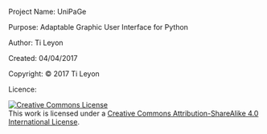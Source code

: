 Project Name:   UniPaGe

Purpose:        Adaptable Graphic User Interface for Python

Author:         Ti Leyon

Created:        04/04/2017

Copyright:      © 2017 Ti Leyon

Licence:       

<a rel="license" href="http://creativecommons.org/licenses/by-sa/4.0/"><img alt="Creative Commons License" style="border-width:0" src="https://i.creativecommons.org/l/by-sa/4.0/88x31.png" /></a><br />This work is licensed under a <a rel="license" href="http://creativecommons.org/licenses/by-sa/4.0/">Creative Commons Attribution-ShareAlike 4.0 International License</a>.
